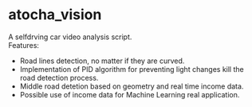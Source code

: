 # atocha_vision
A selfdrving car video analysis script.<br>
Features:
- Road lines detection, no matter if they are curved.
- Implementation of PID algorithm for preventing light changes kill the road detection process.
- Middle road detetion based on geometry and real time income data.
- Possible use of income data for Machine Learning real application.
